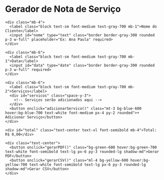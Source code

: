 <!DOCTYPE html>
<html lang="pt-BR">
<head>
  <meta charset="UTF-8" />
  <meta name="viewport" content="width=device-width, initial-scale=1.0" />
  <title>Gerador de Nota de Serviço</title>
  <script src="https://cdnjs.cloudflare.com/ajax/libs/jspdf/2.5.1/jspdf.umd.min.js"></script>
  <script>
    let servicoId = 1;

    function formatarValor(valor) {
      return valor.replace(/[^\d,]/g, '').replace(',', '.');
    }

    window.adicionarServico = function () {
      const container = document.getElementById('servicos');
      const div = document.createElement('div');
      div.className = 'flex flex-col md:flex-row gap-2 mb-2';
      div.innerHTML = `
        <input type="text" placeholder="Descrição do serviço" class="descricao border p-2 rounded w-full md:w-2/3" required>
        <input type="text" placeholder="Valor (R$)" class="valor border p-2 rounded w-full md:w-1/3" required>
        <button onclick="removerServico(this)" class="text-red-500">Remover</button>
      `;
      container.appendChild(div);
    }

    window.removerServico = function (botao) {
      botao.parentElement.remove();
      atualizarTotal();
    }

    window.atualizarTotal = function () {
      const valores = document.querySelectorAll('.valor');
      let total = 0;
      
      valores.forEach(input => {
        const valor = parseFloat(formatarValor(input.value));
        if (!isNaN(valor)) total += valor;
      });

      document.getElementById('total').textContent = `Total: R$ ${total.toFixed(2)}`;
    }

    window.gerarPDF = async function () {
      const { jsPDF } = window.jspdf;
      const doc = new jsPDF();

      const nome = document.getElementById('nome').value;
      const data = document.getElementById('data').value;
      const descricoes = document.querySelectorAll('.descricao');
      const valores = document.querySelectorAll('.valor');

      doc.setFontSize(16);
      doc.text('Nota de Serviço', 105, 20, { align: 'center' });

      doc.setFontSize(12);
      doc.text(`Nome: ${nome}`, 10, 35);
      doc.text(`Data: ${data}`, 10, 45);

      doc.text('Serviços:', 10, 60);

      let y = 70;
      let total = 0;

      descricoes.forEach((desc, i) => {
        const texto = `${desc.value} - R$ ${parseFloat(valores[i].value).toFixed(2)}`;
        doc.text(texto, 10, y);
        total += parseFloat(valores[i].value);
        y += 10;
      });

      doc.setFont(undefined, 'bold');
      doc.text(`Total: R$ ${total.toFixed(2)}`, 10, y + 10);

      doc.save(`nota_servico_${nome.replace(/\s+/g, '_')}.pdf`);
    }

    window.gerarCSV = function () {
      const nome = document.getElementById('nome').value;
      const data = document.getElementById('data').value;
      const descricoes = document.querySelectorAll('.descricao');
      const valores = document.querySelectorAll('.valor');

      let csvContent = 'Nome,Data,Descrição do Serviço,Valor (R$)\n';

      let total = 0;

      descricoes.forEach((desc, i) => {
        const descricao = desc.value;
        const valor = parseFloat(formatarValor(valores[i].value)).toFixed(2);
        csvContent += `${nome},${data},${descricao},${valor}\n`;
        total += parseFloat(valores[i].value);
      });

      csvContent += `\nTotal,,${total.toFixed(2)}`;

      const link = document.createElement('a');
      link.href = 'data:text/csv;charset=utf-8,' + encodeURIComponent(csvContent);
      link.target = '_blank';
      link.download = `nota_servico_${nome.replace(/\s+/g, '_')}.csv`;
      link.click();
    }
  </script>
  <link href="https://cdn.jsdelivr.net/npm/tailwindcss@2.2.19/dist/tailwind.min.css" rel="stylesheet">
</head>
<body class="min-h-screen bg-gradient-to-br from-gray-100 to-gray-200 py-10 px-4">
  <div class="max-w-3xl mx-auto bg-white p-8 rounded-2xl shadow-2xl">
    <h1 class="text-3xl font-bold text-center mb-6 text-gray-800">Gerador de Nota de Serviço</h1>

    <div class="mb-4">
      <label class="block text-sm font-medium text-gray-700 mb-1">Nome do Cliente</label>
      <input id="nome" type="text" class="border border-gray-300 rounded p-3 w-full" placeholder="Ex: Ana Paula" required>
    </div>

    <div class="mb-6">
      <label class="block text-sm font-medium text-gray-700 mb-1">Data</label>
      <input id="data" type="date" class="border border-gray-300 rounded p-3 w-full" required>
    </div>

    <div class="mb-6">
      <label class="block text-sm font-medium text-gray-700 mb-2">Serviços</label>
      <div id="servicos" class="space-y-3">
        <!-- Serviços serão adicionados aqui -->
      </div>
      <button onclick="adicionarServico()" class="mt-3 bg-blue-600 hover:bg-blue-700 text-white font-medium px-4 py-2 rounded">+ Adicionar Serviço</button>
    </div>

    <div id="total" class="text-center text-xl font-semibold mb-4">Total: R$ 0,00</div>

    <div class="text-center">
      <button onclick="gerarPDF()" class="bg-green-600 hover:bg-green-700 text-white font-semibold text-lg px-6 py-3 rounded-lg shadow-md">Gerar PDF</button>
      <button onclick="gerarCSV()" class="ml-4 bg-yellow-600 hover:bg-yellow-700 text-white font-semibold text-lg px-6 py-3 rounded-lg shadow-md">Gerar CSV</button>
    </div>
  </div>
</body>
</html>
